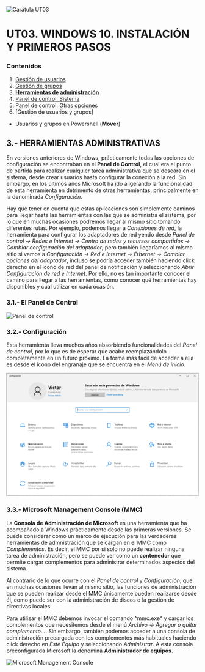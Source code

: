 ![Carátula UT03](imgs/caratula_ut03.png)

# UT03. WINDOWS 10. INSTALACIÓN Y PRIMEROS PASOS

### Contenidos

1. [Gestión de usuarios](01_usuarios.md)
2. [Gestión de grupos](02_grupos.md)
3. [**Herramientas de administración**](03_herramientas_administración.md)
4. [Panel de control. Sistema](04_sistema.md)
5. [Panel de control. Otras opciones](05_otras_opciones.md)
6. [Gestión de usuarios y grupos]
- Usuarios y grupos en Powershell (**Mover**)

## 3.- HERRAMIENTAS ADMINISTRATIVAS

En versiones anteriores de Windows, prácticamente todas las opciones de configuración se encontraban en el **Panel de Control**, el cual era el punto de partida para realizar cualquier tarea administrativa que se deseara en el sistema, desde crear usuarios hasta configurar la conexión a la red. Sin embargo, en los últimos años Microsoft ha ido aligerando la funcionalidad de esta herramienta en detrimento de otras herramientas, principalmente en la denominada *Configuración*.

Hay que tener en cuenta que estas aplicaciones son simplemente caminos para llegar hasta las herramientas con las que se administra el sistema, por lo que en muchas ocasiones podremos llegar al mismo sitio tomando diferentes rutas. Por ejemplo, podemos llegar a *Conexiones de red*, la herramienta para configurar los adaptadores de red yendo desde *Panel de control -> Redes e Internet -> Centro de redes y recursos compartidos -> Cambiar configuración del adaptador*, pero también llegaríamos al mismo sitio si vamos a *Configuración -> Red e Internet -> Ethernet -> Cambiar opciones del adaptador*, incluso se podría acceder también haciendo click derecho en el icono de red del panel de notificación y seleccionando *Abrir Configuración de red e Internet*. Por ello, no es tan importante conocer el camino para llegar a las herramientas, como conocer qué herramientas hay disponibles y cuál utilizar en cada ocasión.


### 3.1.- El Panel de Control


![Panel de control](imgs/panel_control.png)




### 3.2.- Configuración

Esta herramienta lleva muchos años absorbiendo funcionalidades del *Panel de control*, por lo que es de esperar que acabe reemplazándolo completamente en un futuro próximo. La forma más fácil de acceder a ella es desde el icono del engranaje que se encuentra en el *Menú de inicio*.

![Configuración](imgs/configuración.png)

### 3.3.- Microsoft Management Console (MMC)

La **Consola de Administración de Microsoft** es una herramienta que ha acompañado a Windows prácticamente desde las primeras versiones. Se puede considerar como un marco de ejecución para las verdaderas herramientas de admnistración que se cargan en el MMC como *Complementos*. Es decir, el MMC por si solo no puede realizar ninguna tarea de administración, pero se puede ver como un **contenedor** que permite cargar complementos para administrar determinados aspectos del sistema.

Al contrario de lo que ocurre con el *Panel de control* y *Configuración*, que en muchas ocasiones llevan al mismo sitio, las funciones de administración que se pueden realizar desde el MMC únicamente pueden realizarse desde él, como puede ser con la administración de discos o la gestión de directivas locales.

Para utilizar el MMC debemos invocar el comando ^mmc.exe^ y cargar los complementos que necesitemos desde el menú *Archivo -> Agregar o quitar complemento...*. Sin embargo, también podemos acceder a una consola de administración precargada con los complementos más habituales haciendo click derecho en *Este Equipo* y seleccionando *Administrar*. A esta consola preconfigurada Microsoft la denomina **Administrador de equipos**.

![Microsoft Management Console](imgs/mmc.png)


